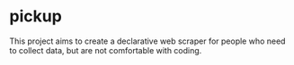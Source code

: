 # pickup
This project aims to create a declarative web scraper for people who need to collect data, but are not comfortable with coding.
